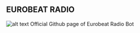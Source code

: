 ## EUROBEAT RADIO
![alt text]([http://url/to/img.png](https://i.kym-cdn.com/entries/icons/original/000/021/204/Screenshot_238.png))
Official Github page of Eurobeat Radio Bot

